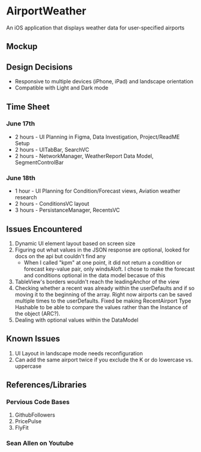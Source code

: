 # AirportWeather
An iOS application that displays weather data for user-specified airports

## Mockup

## Design Decisions
- Responsive to multiple devices (iPhone, iPad) and landscape orientation
- Compatible with Light and Dark mode

## Time Sheet
### June 17th 
  - 2 hours - UI Planning in Figma, Data Investigation, Project/ReadME Setup
  - 2 hours - UITabBar, SearchVC
  - 2 hours - NetworkManager, WeatherReport Data Model, SegmentControlBar
### June 18th 
  - 1 hour - UI Planning for Condition/Forecast views, Aviation weather research
  - 2 hours - ConditionsVC layout
  - 3 hours - PersistanceManager, RecentsVC

## Issues Encountered
1. Dynamic UI element layout based on screen size
2. Figuring out what values in the JSON response are optional, looked for docs on the api but couldn't find any
     - When I called "kpm" at one point, it did not return a condition or forecast key-value pair, only windsAloft. I chose to make the forecast and conditions optional in the data model becasue of this
3. TableView's borders wouldn't reach the leadingAnchor of the view
4. Checking whether a recent was already within the userDefaults and if so moving it to the beginning of the array. Right now airports can be saved multiple times to the userDefaults. Fixed be making RecentAirport Type Hashable to be able to compare the values rather than the Instance of the object (ARC?).
5. Dealing with optional values within the DataModel

## Known Issues
1. UI Layout in landscape mode needs reconfiguration
2. Can add the same airport twice if you exclude the K or do lowercase vs. uppercase

## References/Libraries
### Pervious Code Bases
1. GithubFollowers
2. PricePulse
3. FlyFit
### Sean Allen on Youtube
